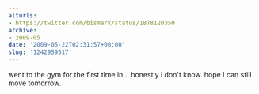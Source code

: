 ```yaml
---
alturls:
- https://twitter.com/bismark/status/1878120350
archive:
- 2009-05
date: '2009-05-22T02:31:57+00:00'
slug: '1242959517'
---
```


went to the gym for the first time in... honestly i don't know. hope I can still move tomorrow.

